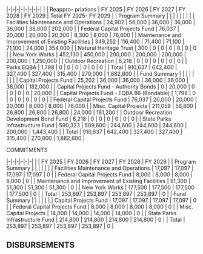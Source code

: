|-|-|-|-|-|-|-|-|
| | Reappro-  priations | FY 2025 | FY 2026 | FY 2027 | FY 2028 | FY 2029 | Total FY 2025- FY 2029 |
| Program Summary | | | | | | | |
| Facilities Maintenance and Operations | 24,902 | 56,000 | 36,000 | 36,000 | 36,000 | 38,000 | 202,000 |
| Federal Capital Projects Fund | 76,037 | 20,000 | 20,000 | 20,300 | 8,300 | 8,000 | 76,600 |
| Maintenance and Improvement of Existing Facilities | 349,252 | 116,400 | 71,400 | 71,100 | 71,100 | 24,000 | 354,000 |
| Natural Heritage Trust | 300 | 0 | 0 | 0 | 0 | 0 | 0 |
| New York Works | 452,130 | 450,000 | 200,000 | 200,000 | 200,000 | 200,000 | 1,250,000 |
| Outdoor Recreation | 6,218 | 0 | 0 | 0 | 0 | 0 | 0 |
| Parks EQBA | 1,798 | 0 | 0 | 0 | 0 | 0 | 0 |
| Total | 910,637 | 642,400 | 327,400 | 327,400 | 315,400 | 270,000 | 1,882,600 |
| Fund Summary | | | | | | | |
| Capital Projects Fund | 25,202 | 36,000 | 36,000 | 36,000 | 36,000 | 38,000 | 182,000 |
| Capital Projects Fund - Authority Bonds | 0 | 20,000 | 0 | 0 | 0 | 0 | 20,000 |
| Capital Projects Fund - EQBA 86 (Bondable) | 1,798 | 0 | 0 | 0 | 0 | 0 | 0 |
| Federal Capital Projects Fund | 76,037 | 20,000 | 20,000 | 20,000 | 8,000 | 8,000 | 76,000 |
| Misc. Capital Projects | 211,059 | 56,800 | 26,800 | 26,800 | 26,800 | 24,000 | 161,200 |
| Outdoor Recreation Development Bond Fund | 6,218 | 0 | 0 | 0 | 0 | 0 | 0 |
| State Parks Infrastructure Fund | 590,323 | 509,600 | 244,600 | 244,600 | 244,600 | 200,000 | 1,443,400 |
| Total | 910,637 | 642,400 | 327,400 | 327,400 | 315,400 | 270,000 | 1,882,600 |

COMMITMENTS

|-|-|-|-|-|-|
| | FY 2025 | FY 2026 | FY 2027 | FY 2028 | FY 2029 |
| Program Summary | | | | | |
| Facilities Maintenance and Operations | 17,097 | 17,097 | 17,097 | 17,097 | 0 |
| Federal Capital Projects Fund | 8,000 | 8,000 | 8,000 | 8,000 | 0 |
| Maintenance and Improvement of Existing Facilities | 51,300 | 51,300 | 51,300 | 51,300 | 0 |
| New York Works | 177,500 | 177,500 | 177,500 | 177,500 | 0 |
| Total | 253,897 | 253,897 | 253,897 | 253,897 | 0 |
| Fund Summary | | | | | |
| Capital Projects Fund | 17,097 | 17,097 | 17,097 | 17,097 | 0 |
| Federal Capital Projects Fund | 8,000 | 8,000 | 8,000 | 8,000 | 0 |
| Misc. Capital Projects | 14,000 | 14,000 | 14,000 | 14,000 | 0 |
| State Parks Infrastructure Fund | 214,800 | 214,800 | 214,800 | 214,800 | 0 |
| Total | 253,897 | 253,897 | 253,897 | 253,897 | 0 |

## **DISBURSEMENTS**